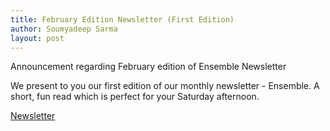 ```yaml
---
title: February Edition Newsletter (First Edition)
author: Soumyadeep Sarma
layout: post
---
```


Announcement regarding February edition of Ensemble Newsletter

<!--more-->

We present to you our first edition of our monthly newsletter - Ensemble.
A short, fun read which is perfect for your Saturday afternoon.

[Newsletter](https://indianinstituteofscience.sharepoint.com/:b:/s/ASCENDTalks/EVReMSht3XRNnM6ZdewW40UBDbF3F2PbBJesoskYEiCTjw?e=vTf8Im)